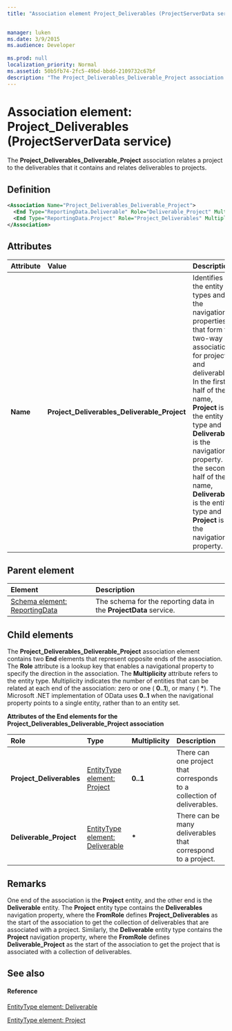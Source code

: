 ```yaml
---
title: "Association element Project_Deliverables (ProjectServerData service)"

 
manager: luken
ms.date: 3/9/2015
ms.audience: Developer
 
ms.prod: null
localization_priority: Normal
ms.assetid: 50b5fb74-2fc5-49bd-bbdd-2109732c67bf
description: "The Project_Deliverables_Deliverable_Project association relates a project to the deliverables that it contains and relates deliverables to projects."
---
```


# Association element: Project_Deliverables (ProjectServerData service)

The **Project_Deliverables_Deliverable_Project** association relates a project to the deliverables that it contains and relates deliverables to projects. 
  
## Definition

```XML
<Association Name="Project_Deliverables_Deliverable_Project">
  <End Type="ReportingData.Deliverable" Role="Deliverable_Project" Multiplicity="*" />
  <End Type="ReportingData.Project" Role="Project_Deliverables" Multiplicity="0..1" />
</Association>
```

## Attributes

|**Attribute**|**Value**|**Description**|
|:-----|:-----|:-----|
|**Name** <br/> |**Project_Deliverables_Deliverable_Project** <br/> |Identifies the entity types and the navigation properties that form the two-way association for projects and deliverables. In the first half of the name, **Project** is the entity type and **Deliverables** is the navigation property. In the second half of the name, **Deliverable** is the entity type and **Project** is the navigation property.  <br/> |
   
## Parent element

|**Element**|**Description**|
|:-----|:-----|
|[Schema element: ReportingData](schema-reportingdata-projectdata-service.md) <br/> |The schema for the reporting data in the **ProjectData** service.  <br/> |
   
## Child elements

The **Project_Deliverables_Deliverable_Project** association element contains two **End** elements that represent opposite ends of the association. The **Role** attribute is a lookup key that enables a navigational property to specify the direction in the association. The **Multiplicity** attribute refers to the entity type. Multiplicity indicates the number of entities that can be related at each end of the association: zero or one ( **0..1**), or many ( **\***). The Microsoft .NET implementation of OData uses **0..1** when the navigational property points to a single entity, rather than to an entity set. 
  
**Attributes of the End elements for the Project_Deliverables_Deliverable_Project association**

|**Role**|**Type**|**Multiplicity**|**Description**|
|:-----|:-----|:-----|:-----|
|**Project_Deliverables** <br/> |[EntityType element: Project](entitytype-project-projectdata-service.md) <br/> |**0..1** <br/> |There can one project that corresponds to a collection of deliverables.  <br/> |
|**Deliverable_Project** <br/> |[EntityType element: Deliverable](entitytype-deliverable-projectdata-service.md) <br/> |**\*** <br/> |There can be many deliverables that correspond to a project.  <br/> |
   
## Remarks

One end of the association is the **Project** entity, and the other end is the **Deliverable** entity. The **Project** entity type contains the **Deliverables** navigation property, where the **FromRole** defines **Project_Deliverables** as the start of the association to get the collection of deliverables that are associated with a project. Similarly, the **Deliverable** entity type contains the **Project** navigation property, where the **FromRole** defines **Deliverable_Project** as the start of the association to get the project that is associated with a collection of deliverables. 
  
## See also

#### Reference

[EntityType element: Deliverable](entitytype-deliverable-projectdata-service.md)
  
[EntityType element: Project](entitytype-project-projectdata-service.md)

